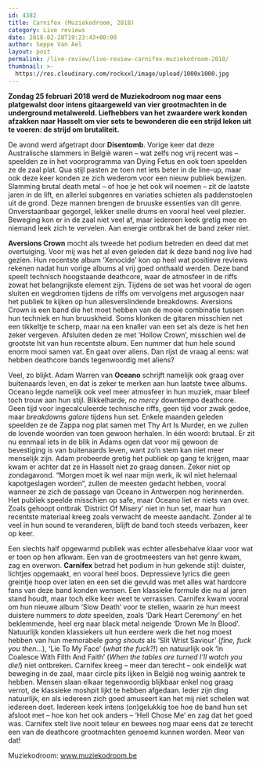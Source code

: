 ```yaml
---
id: 4382
title: Carnifex (Muziekodroom, 2018)
category: Live reviews
date: 2018-02-28T19:23:43+00:00
author: Seppe Van Ael
layout: post
permalink: /live-review/live-review-carnifex-muziekodroom-2018/
thumbnail: >-
  https://res.cloudinary.com/rockxxl/image/upload/1000x1000.jpg
---
```

**Zondag 25 februari 2018 werd de Muziekodroom nog maar eens platgewalst door intens gitaargeweld van vier grootmachten in de underground metalwereld. Liefhebbers van het zwaardere werk konden afzakken naar Hasselt om vier sets te bewonderen die een strijd leken uit te voeren: de strijd om brutaliteit.**

De avond werd afgetrapt door **Disentomb**. Vorige keer dat deze Australische slammers in België waren – wat zelfs nog vrij recent was – speelden ze in het voorprogramma van Dying Fetus en ook toen speelden ze de zaal plat. Qua stijl pasten ze toen net iets beter in de line-up, maar ook deze keer konden ze zich wederom voor een nieuw publiek bewijzen. Slamming brutal death metal – of hoe je het ook wil noemen – zit de laatste jaren in de lift, en allerlei subgenres en variaties schieten als paddenstoelen uit de grond. Deze mannen brengen de bruuske essenties van dit genre. Onverstaanbaar gegorgel, lekker snelle drums en vooral heel veel plezier. Beweging kon er in de zaal niet veel af, maar iedereen keek gretig mee en niemand leek zich te vervelen. Aan energie ontbrak het de band zeker niet.

**Aversions Crown** mocht als tweede het podium betreden en deed dat met overtuiging. Voor mij was het al even geleden dat ik deze band nog live had gezien. Hun recentste album ‘Xenocide’ kon op heel wat positieve reviews rekenen nadat hun vorige albums al vrij goed onthaald werden. Deze band speelt technisch hoogstaande deathcore, waar de atmosfeer in de riffs zowat het belangrijkste element zijn. Tijdens de set was het vooral de ogen sluiten en wegdromen tijdens de riffs om vervolgens met argusogen naar het publiek te kijken op hun allesverslindende breakdowns. Aversions Crown is een band die het moet hebben van de mooie combinatie tussen hun techniek en hun bruuskheid. Soms klonken de gitaren misschien net een tikkeltje te scherp, maar na een knaller van een set als deze is het hen zeker vergeven. Afsluiten deden ze met ‘Hollow Crown’, misschien wel de grootste hit van hun recentste album. Een nummer dat hun hele sound enorm mooi samen vat. En gaat over aliens. Dan rijst de vraag al eens: wat hebben deathcore bands tegenwoordig met aliens?

Veel, zo blijkt. Adam Warren van **Oceano** schrijft namelijk ook graag over buitenaards leven, en dat is zeker te merken aan hun laatste twee albums. Oceano legde namelijk ook veel meer atmosfeer in hun muziek, maar bleef toch trouw aan hun stijl. Bikkelharde, _no mercy_ downtempo deathcore. Geen tijd voor ingecalculeerde technische riffs, geen tijd voor zwak gedoe, maar _breakdowns galore_ tijdens hun set. Enkele maanden geleden speelden ze de Zappa nog plat samen met Thy Art Is Murder, en we zullen de lovende woorden van toen gewoon herhalen. In één woord: brutaal. Er zit nu eenmaal iets in de blik in Adams ogen dat voor mij gewoon de bevestiging is van buitenaards leven, want zo’n stem kan niet meer menselijk zijn. Adam probeerde gretig het publiek op gang te krijgen, maar kwam er achter dat ze in Hasselt niet zo graag dansen. Zeker niet op zondagavond. “Morgen moet ik wel naar mijn werk, ik wil niet helemaal kapotgeslagen worden”, zullen de meesten gedacht hebben, vooral wanneer ze zich de passage van Oceano in Antwerpen nog herinnerden. Het publiek speelde misschien op safe, maar Oceano liet er niets van over. Zoals gehoopt ontbrak ‘District Of Misery’ niet in hun set, maar hun recentste materiaal kreeg zoals verwacht de meeste aandacht. Zonder al te veel in hun sound te veranderen, blijft de band toch steeds verbazen, keer op keer.

Een slechts half opgewarmd publiek was echter allesbehalve klaar voor wat er toen op hen afkwam. Een van de grootmeesters van het genre kwam, zag en overwon. **Carnifex** betrad het podium in hun gekende stijl: duister, lichtjes opgemaakt, en vooral heel boos. Depressieve lyrics die geen greintje hoop over laten en een set die gevuld was met alles wat hardcore fans van deze band konden wensen. Een klassieke formule die nu al jaren stand houdt, maar toch elke keer weet te verrassen. Carnifex kwam vooral om hun nieuwe album ‘Slow Death’ voor te stellen, waarin ze hun meest duistere nummers _to date_ speelden, zoals ‘Dark Heart Ceremony’ en het beklemmende, heel erg naar black metal neigende ‘Drown Me In Blood’. Natuurlijk konden klassiekers uit hun eerdere werk die het nog moest hebben van hun memorabele _gang shouts_ als ‘Slit Wrist Saviour’ (_fine, fuck you then…_), ‘Lie To My Face’ (_what the fuck?!_) en natuurlijk ook ‘In Coalesce With Filth And Faith’ (_When the tables are turned I’ll watch you die!_) niet ontbreken. Carnifex kreeg – meer dan terecht – ook eindelijk wat beweging in de zaal, maar circle pits lijken in België nog weinig aantrek te hebben. Mensen slaan elkaar tegenwoordig blijkbaar enkel nog graag verrot, de klassieke moshpit lijkt te hebben afgedaan. Ieder zijn ding natuurlijk, en als iedereen zich goed amuseert kan het mij niet schelen wat iedereen doet. Iedereen keek intens (on)gelukkig toe hoe de band hun set afsloot met – hoe kon het ook anders – ‘Hell Chose Me’ en zag dat het goed was. Carnifex stelt live nooit teleur en bewees nog maar eens dat ze terecht een van de deathcore grootmachten genoemd kunnen worden. Meer van dat!

Muziekodroom: www.muziekodroom.be